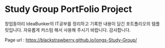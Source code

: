 # Study Group PortFolio Project

창업동아리 IdeaBunker의 IT공부를 정리하고 기록한 내용이 담긴 포트폴리오의 템플릿입니다.
자유롭게 커스텀 해서 사용해 주시기 바랍니다.
감사합니다.

Page url : https://blackstrawberry.github.io/jongs-Study-Group/